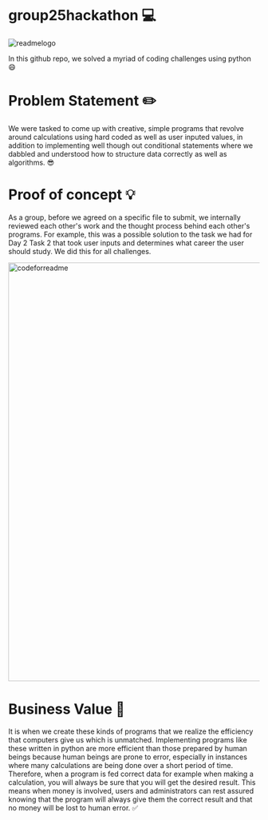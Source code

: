 # group25hackathon :computer:


![readmelogo](https://user-images.githubusercontent.com/56841703/178163332-ca95c296-a4dd-4c77-80bc-3e7699af3ecb.png)


In this github repo, we solved a myriad of coding challenges using python :smile:

 
# Problem Statement :pencil2:

We were tasked to come up with creative, simple programs that revolve around calculations using hard coded as well as user inputed values, in addition to implementing well though out conditional statements where we dabbled and understood how to structure data correctly as well as algorithms. :sunglasses:


# Proof of concept :bulb:

As a group, before we agreed on a specific file to submit, we internally reviewed each other's work and the thought process behind each other's programs. For example, this was a possible solution to the task we had for Day 2 Task 2 that took user inputs and determines what career the user should study. We did this for all challenges.

<img width="838" alt="codeforreadme" src="https://user-images.githubusercontent.com/56841703/178163882-effa9053-0ba4-41c1-a17f-4923713c8b46.PNG">

# Business Value :money_with_wings:

It is when we create these kinds of programs that we realize the efficiency that computers give us which is unmatched. Implementing programs like these written in python are more efficient than those prepared by human beings because human beings are prone to error, especially in instances where many calculations are being done over a short period of time. Therefore, when a program is fed correct data for example when making a calculation, you will always be sure that you will get the desired result. This means when money is involved, users and administrators can rest assured knowing that the program will always give them the correct result and that no money will be lost to human error. :white_check_mark:







